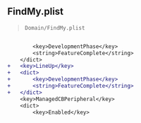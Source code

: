 ## FindMy.plist

> `Domain/FindMy.plist`

```diff

 		<key>DevelopmentPhase</key>
 		<string>FeatureComplete</string>
 	</dict>
+	<key>LineUp</key>
+	<dict>
+		<key>DevelopmentPhase</key>
+		<string>FeatureComplete</string>
+	</dict>
 	<key>ManagedCBPeripheral</key>
 	<dict>
 		<key>Enabled</key>

```
